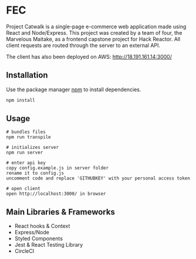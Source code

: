 # FEC

Project Catwalk is a single-page e-commerce web application made using React and Node/Express. This project was created by a team of four, the Marvelous Maitake, as a frontend capstone project for Hack Reactor. All client requests are routed through the server to an external API.

The client has also been deployed on AWS: http://18.191.161.14:3000/

## Installation

Use the package manager [npm](https://www.npmjs.com/) to install dependencies.

```bash
npm install
```

## Usage
```
# bundles files
npm run transpile

# initializes server
npm run server

# enter api key
copy config.example.js in server folder
rename it to config.js
uncomment code and replace 'GITHUBKEY' with your personal access token

# open client
open http://localhost:3000/ in browser
```

## Main Libraries & Frameworks
- React hooks & Context
- Express/Node
- Styled Components
- Jest & React Testing Library
- CircleCI

